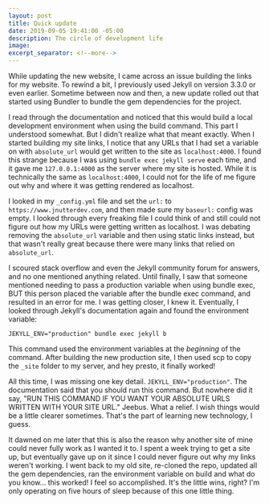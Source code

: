 ```yaml
---
layout: post
title: Quick update
date: 2019-09-05 19:41:00 -05:00
description: The circle of development life
image: 
excerpt_separator: <!--more-->
---
```


While updating the new website, I came across an issue building the links for my website. To rewind a bit, I previously used Jekyll on version 3.3.0 or even earlier.<!--more--> Sometime between now and then, a new update rolled out that started using Bundler to bundle the gem dependencies for the project. 


I read through the documentation and noticed that this would build a local development environment when using the build command. This part I understood somewhat. But I didn't realize what that meant exactly. When I started building my site links, I notice that any URLs that I had set a variable on with `absolute_url` would get written to the site as `localhost:4000`. I found this strange because I was using `bundle exec jekyll serve` each time, and it gave me `127.0.0.1:4000` as the server where my site is hosted. While it is technically the same as `localhost:4000`, I could not for the life of me figure out why and where it was getting rendered as localhost. 

I looked in my `_config.yml` file and set the `url:` to `https://www.jnutterdev.com`, and then made sure my `baseurl:` config was empty. I looked through every freaking file I could think of and still could not figure out how my URLs were getting written as localhost. I was debating removing the `absolute_url` variable and then using static links instead, but that wasn't really great because there were many links that relied on `absolute_url`. 

I scoured stack overflow and even the Jekyll community forum for answers, and no one mentioned anything related. Until finally, I saw that someone mentioned needing to pass a production variable when using bundle exec, BUT this person placed the variable after the bundle exec command, and resulted in an error for me. I was getting closer, I knew it. Eventually, I looked through Jekyll's documentation again and found the environment variable:

`JEKYLL_ENV="production" bundle exec jekyll b` 

This command used the environment variables at the _beginning_ of the command. After building the new production site, I then used scp to copy the `_site` folder to my server, and hey presto, it finally worked!

All this time, I was missing one key detail. `JEKYLL_ENV="production"`. The documentation said that you should run this command. But nowhere did it say, "RUN THIS COMMAND IF YOU WANT YOUR ABSOLUTE URLS WRITTEN WITH YOUR SITE URL." Jeebus. What a relief. I wish things would be a little clearer sometimes. That's the part of learning new technology, I guess. 

It dawned on me later that this is also the reason why another site of mine could never fully work as I wanted it to. I spent a week trying to get a site up, but eventually gave up on it since I could never figure out why my links weren't working. I went back to my old site, re-cloned the repo, updated all the gem dependencies, ran the environment variable on build and what do you know... this worked! I feel so accomplished. It's the little wins, right? I'm only operating on five hours of sleep because of this one little thing. 